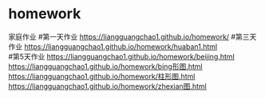 # homework
家庭作业
#第一天作业 
https://liangguangchao1.github.io/homework/
#第三天作业
https://liangguangchao1.github.io/homework/huaban1.html</br>
#第5天作业
https://liangguangchao1.github.io/homework/beijing.html</br>
https://liangguangchao1.github.io/homework/bing形图.html</br>
https://liangguangchao1.github.io/homework/柱形图.html</br>
https://liangguangchao1.github.io/homework/zhexian图.html</br>

